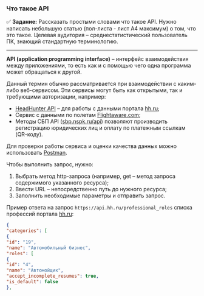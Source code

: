 ### Что такое API
:white_check_mark: **Задание:** Рассказать простыми словами что такое API. Нужно написать небольшую статью (пол-листа - лист А4 максимум) о том, что это такое. Целевая аудитория – среднестатистический пользователь ПК, знающий стандартную терминологию.

---

**API (application programming interface)** – интерфейс взаимодействия между приложениями, то есть как и с помощью чего одна программа может обращаться к другой. 

Данный термин обычно рассматривается при взаимодействии с каким-либо веб-сервисом. Эти сервисы могут быть как открытыми, так и требующими авторизации, например: 
- [HeadHunter API](https://dev.hh.ru/) – для работы с данными портала [hh.ru](https://hh.ru/); 
- Сервис с данными по полетам [Flightaware.com](https://www.flightaware.com/commercial/aeroapi/);
- Методы СБП API ([sbp.nspk.ru/api](https://sbp.nspk.ru/api/)) позволяют производить регистрацию юридических лиц и оплату по платежным ссылкам (QR-коду).

Для проверки работы сервиса и оценки качества данных можно использовать [Postman](https://www.postman.com/).

Чтобы выполнить запрос, нужно:
1. Выбрать метод http-запроса (например, get – метод запроса содержимого указанного ресурса);
2. Ввести URL – непосредственно путь до нужного ресурса;
3. Заполнить необходимые параметры и отправить запрос.

Пример ответа на запрос `https://api.hh.ru/professional_roles` списка профессий портала [hh.ru](https://hh.ru/):
```json
{
"categories": [
{
"id": "19",
"name": "Автомобильный бизнес",
"roles": [
{
"id": "4",
"name": "Автомойщик",
"accept_incomplete_resumes": true,
"is_default": false
},
```
